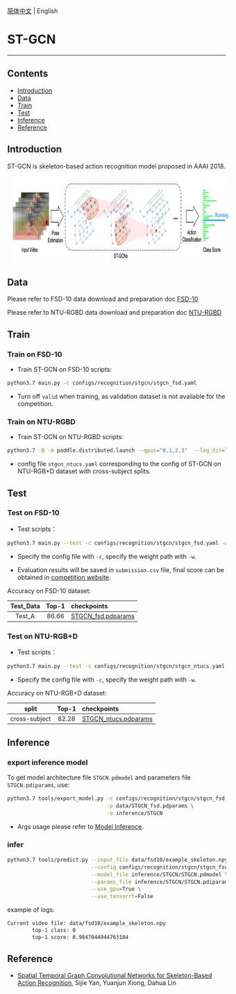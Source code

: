 [简体中文](../../../zh-CN/model_zoo/recognition/stgcn.md) | English

# ST-GCN

---
## Contents

- [Introduction](#Introduction)
- [Data](#Data)
- [Train](#Train)
- [Test](#Test)
- [Inference](#Inference)
- [Reference](#Reference)


## Introduction

ST-GCN is skeleton-based action recognition model proposed in AAAI 2018.

<div align="center">
<img src="../../../images/st-gcn.png" height=200 width=950 hspace='10'/> <br />
</div>


## Data

Please refer to FSD-10 data download and preparation doc [FSD-10](../../dataset/fsd10.md)

Please refer to NTU-RGBD data download and preparation doc [NTU-RGBD](../../dataset/ntu-rgbd.md)


## Train

### Train on FSD-10

- Train ST-GCN on FSD-10 scripts:

```bash
python3.7 main.py -c configs/recognition/stgcn/stgcn_fsd.yaml
```

- Turn off `valid` when training, as validation dataset is not available for the competition.

### Train on NTU-RGBD

- Train ST-GCN on NTU-RGBD scripts:

```bash
python3.7 -B -m paddle.distributed.launch --gpus="0,1,2,3"  --log_dir=log_stgcn  main.py  --validate -c configs/recognition/stgcn/stgcn_ntucs.yaml
```

- config file `stgcn_ntucs.yaml` corresponding to the config of ST-GCN on NTU-RGB+D dataset with cross-subject splits.


## Test

### Test on FSD-10

- Test scripts：

```bash
python3.7 main.py --test -c configs/recognition/stgcn/stgcn_fsd.yaml -w output/STGCN/STGCN_epoch_00030.pdparams
```

- Specify the config file with `-c`, specify the weight path with `-w`.

- Evaluation results will be saved in `submission.csv` file, final score can be obtained in [competition website](https://aistudio.baidu.com/aistudio/competition/detail/115).

Accuracy on FSD-10 dataset:

Test_Data| Top-1 | checkpoints |
| :----: | :----: | :---- |
| Test_A | 86.66 | [STGCN_fsd.pdparams](https://videotag.bj.bcebos.com/PaddleVideo-release2.2/STGCN_fsd.pdparams) |


### Test on NTU-RGB+D

- Test scripts：

```bash
python3.7 main.py --test -c configs/recognition/stgcn/stgcn_ntucs.yaml -w output/STGCN/STGCN_best.pdparams
```

- Specify the config file with `-c`, specify the weight path with `-w`.


Accuracy on NTU-RGB+D dataset:

| split | Top-1 | checkpoints |
| :----: | :----: | :---- |
| cross-subject | 82.28 | [STGCN_ntucs.pdparams](https://videotag.bj.bcebos.com/PaddleVideo-release2.2/STGCN_ntucs.pdparams) |


## Inference

### export inference model

 To get model architecture file `STGCN.pdmodel` and parameters file `STGCN.pdiparams`, use:

```bash
python3.7 tools/export_model.py -c configs/recognition/stgcn/stgcn_fsd.yaml \
                                -p data/STGCN_fsd.pdparams \
                                -o inference/STGCN
```

- Args usage please refer to [Model Inference](https://github.com/PaddlePaddle/PaddleVideo/blob/release/2.0/docs/zh-CN/start.md#2-%E6%A8%A1%E5%9E%8B%E6%8E%A8%E7%90%86).

### infer

```bash
python3.7 tools/predict.py --input_file data/fsd10/example_skeleton.npy \
                           --config configs/recognition/stgcn/stgcn_fsd.yaml \
                           --model_file inference/STGCN/STGCN.pdmodel \
                           --params_file inference/STGCN/STGCN.pdiparams \
                           --use_gpu=True \
                           --use_tensorrt=False
```

example of logs:

```
Current video file: data/fsd10/example_skeleton.npy
        top-1 class: 0
        top-1 score: 0.9847044944763184
```

## Reference

- [Spatial Temporal Graph Convolutional Networks for Skeleton-Based Action Recognition](https://arxiv.org/abs/1801.07455), Sijie Yan, Yuanjun Xiong, Dahua Lin
